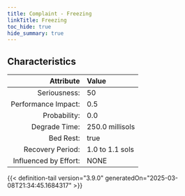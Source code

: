 ```yaml
---
title: Complaint - Freezing
linkTitle: Freezing
toc_hide: true
hide_summary: true
---
```

<!-- This is generated by the MarsSim HelpGenertor, do not edit. -->

## Characteristics

| Attribute      | Value |
|--------:|:------|
|Seriousness:|50|
|Performance Impact:|0.5|
|Probability:|0.0|
|Degrade Time:|250.0 millisols|
|Bed Rest:|true|
|Recovery Period:|1.0 to 1.1 sols|
|Influenced by Effort:|NONE|
 


{{< definition-tail version="3.9.0" generatedOn="2025-03-08T21:34:45.1684317" >}}

